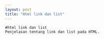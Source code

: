```yaml
---
layout: post
title: "Html link dan list"
---
```



    #html link dan list
    Penjelasan tentang link dan list pada HTML.